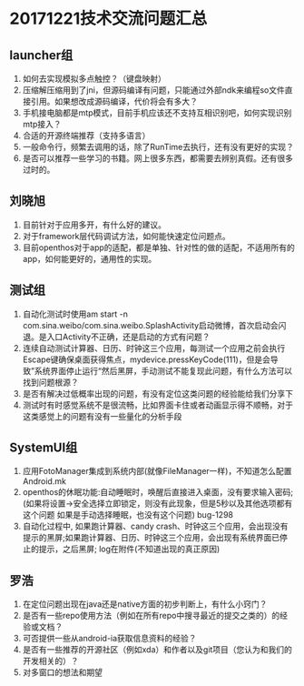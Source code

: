 # 20171221技术交流问题汇总

## launcher组
1. 如何去实现模拟多点触控？（键盘映射）
1. 压缩解压缩用到了jni，但源码编译有问题，只能通过外部ndk来编程so文件直接引用。如果想改成源码编译，代价将会有多大？
1. 手机接电脑都是mtp模式，目前手机应该还不支持互相识别吧，如何实现识别mtp接入？
1. 合适的开源终端推荐（支持多语言）
1. 一般命令行，频繁去调用的话，除了RunTime去执行，还有没有更好的实现？
1. 是否可以推荐一些学习的书籍。网上很多东西，都需要去辨别真假。还有很多过时的。

## 刘晓旭
1. 目前针对于应用多开，有什么好的建议。
1. 对于framework层代码调试方法，如何能快速定位问题点。
1. 目前openthos对于app的适配，都是单独、针对性的做的适配，不适用所有的app，如何能更好的，通用性的实现。

## 测试组
1. 自动化测试时使用am start -n com.sina.weibo/com.sina.weibo.SplashActivity启动微博，首次启动会闪退。是入口Activity不正确，还是启动的方式有问题？
1. 连续自动测试计算器、日历、时钟这三个应用，每测试一个应用之前会执行Escape键确保桌面获得焦点，mydevice.pressKeyCode(111)，但是会导致”系统界面停止运行“然后黑屏，手动测试不能复现此问题，有什么方法可以找到问题根源？
1. 是否有解决过低概率出现的问题，有没有定位这类问题的经验能给我们分享下
1. 测试时有时感觉系统不是很流畅，比如界面卡住或者动画显示得不顺畅，对于这类感觉上的问题有没有一些量化的分析手段

## SystemUI组
1. 应用FotoManager集成到系统内部(就像FileManager一样)，不知道怎么配置Android.mk
1. openthos的休眠功能:自动睡眠时，唤醒后直接进入桌面，没有要求输入密码;(如果将设置->安全选择立即锁定，则没有此现象，但是5秒以及其他选项都有这个问题 如果是手动选择睡眠，也没有这个问题) bug-1298
1. 自动化过程中,  如果跑计算器、candy crash、时钟这三个应用，会出现没有提示的黑屏;如果跑计算器、日历、时钟这三个应用，会出现有系统界面已停止的提示，之后黑屏; log在附件(不知道出现的真正原因)

## 罗浩
1. 在定位问题出现在java还是native方面的初步判断上，有什么小窍门？
1. 是否有一些repo使用方法（例如在所有repo中搜寻最近的提交之类的）的经验或文档？
1. 可否提供一些从android-ia获取信息资料的经验？
1. 是否有一些推荐的开源社区（例如xda）和作者以及git项目（您认为和我们的开发相关的）？
1. 对多窗口的想法和期望
